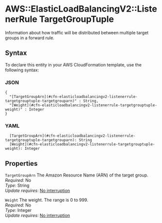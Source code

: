# AWS::ElasticLoadBalancingV2::ListenerRule TargetGroupTuple<a name="aws-properties-elasticloadbalancingv2-listenerrule-targetgrouptuple"></a>

Information about how traffic will be distributed between multiple target groups in a forward rule\.

## Syntax<a name="aws-properties-elasticloadbalancingv2-listenerrule-targetgrouptuple-syntax"></a>

To declare this entity in your AWS CloudFormation template, use the following syntax:

### JSON<a name="aws-properties-elasticloadbalancingv2-listenerrule-targetgrouptuple-syntax.json"></a>

```
{
  "[TargetGroupArn](#cfn-elasticloadbalancingv2-listenerrule-targetgrouptuple-targetgrouparn)" : String,
  "[Weight](#cfn-elasticloadbalancingv2-listenerrule-targetgrouptuple-weight)" : Integer
}
```

### YAML<a name="aws-properties-elasticloadbalancingv2-listenerrule-targetgrouptuple-syntax.yaml"></a>

```
  [TargetGroupArn](#cfn-elasticloadbalancingv2-listenerrule-targetgrouptuple-targetgrouparn): String
  [Weight](#cfn-elasticloadbalancingv2-listenerrule-targetgrouptuple-weight): Integer
```

## Properties<a name="aws-properties-elasticloadbalancingv2-listenerrule-targetgrouptuple-properties"></a>

`TargetGroupArn`  <a name="cfn-elasticloadbalancingv2-listenerrule-targetgrouptuple-targetgrouparn"></a>
The Amazon Resource Name \(ARN\) of the target group\.  
*Required*: No  
*Type*: String  
*Update requires*: [No interruption](https://docs.aws.amazon.com/AWSCloudFormation/latest/UserGuide/using-cfn-updating-stacks-update-behaviors.html#update-no-interrupt)

`Weight`  <a name="cfn-elasticloadbalancingv2-listenerrule-targetgrouptuple-weight"></a>
The weight\. The range is 0 to 999\.  
*Required*: No  
*Type*: Integer  
*Update requires*: [No interruption](https://docs.aws.amazon.com/AWSCloudFormation/latest/UserGuide/using-cfn-updating-stacks-update-behaviors.html#update-no-interrupt)